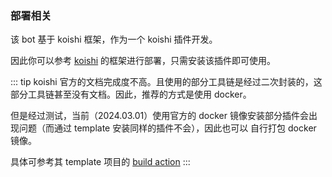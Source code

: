 ### 部署相关
该 bot 基于 koishi 框架，作为一个 koishi 插件开发。

因此你可以参考 [koishi](https://koishi.chat) 的框架进行部署，只需安装该插件即可使用。

::: tip
koishi 官方的文档完成度不高。且使用的部分工具链是经过二次封装的，这部分工具链甚至没有文档。因此，推荐的方式是使用 docker。

但是经过测试，当前（2024.03.01）使用官方的 docker 镜像安装部分插件会出现问题（而通过 template 安装同样的插件不会），因此也可以
自行打包 docker 镜像。

具体可参考其 template 项目的 [build action](https://github.com/koishijs/boilerplate/blob/master/.github/workflows/build.yml)
:::
